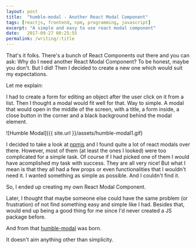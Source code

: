 ```yaml
---
layout: post
title:  "humble-modal - Another React Modal Component"
tags: [reactjs, frontend, npm, programming, javascript]
excerpt: "A simple and easy to use react modal component"
date:   2017-09-27 00:25:55
permalink: /writing/:title
---
```


That's it folks. There's a bunch of React Components out there and you can ask: 
Why do I need another React Modal Component? To be honest, maybe you don't. But I did!
Then I decided to create a new one which would suit my expectations.

Let me explain:

I had to create a form for editing an object after the user click on it from a 
list. Then I thought a modal would fit well for that.
Way to simple. A modal that would open in the middle of the screen, with a title,
a form inside, a close button in the corner and a black background behind the 
modal element.

![Humble Modal]({{ site.url }}/assets/humble-modal1.gif) 

I decided to take a look at [npmjs](https://npmjs.com) and I found quite a lot of
react modals over there. However, most of them (at least the ones I looked) were 
too complicated for a simple task. Of course if I had picked one of them I would
have acomplished my task with success. They are all very nice! But what I mean is
that they all had a few props or even functionalities that I wouldn't need it. I 
wanted something as simple as possible. And I couldn't find it.

So, I ended up creating my own React Modal Component. 

Later, I thought that maybe someone else could have the same problem (or
frustration) of not find something easy and simple like I had. Besides that, would 
end up being a good thing for me since I'd never created a JS package before.

And from that [humble-modal](https://www.npmjs.com/package/humble-modal) was born.

It doesn't aim anything other than simplicity.
